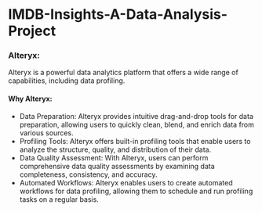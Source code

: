 # IMDB-Insights-A-Data-Analysis-Project

### Alteryx:

Alteryx is a powerful data analytics platform that offers a wide range of capabilities, including data profiling. 

#### Why Alteryx:

- Data Preparation: Alteryx provides intuitive drag-and-drop tools for data preparation, allowing users to quickly clean, blend, and enrich data from various sources.
- Profiling Tools: Alteryx offers built-in profiling tools that enable users to analyze the structure, quality, and distribution of their data. 
- Data Quality Assessment: With Alteryx, users can perform comprehensive data quality assessments by examining data completeness, consistency, and accuracy.
- Automated Workflows: Alteryx enables users to create automated workflows for data profiling, allowing them to schedule and run profiling tasks on a regular basis.